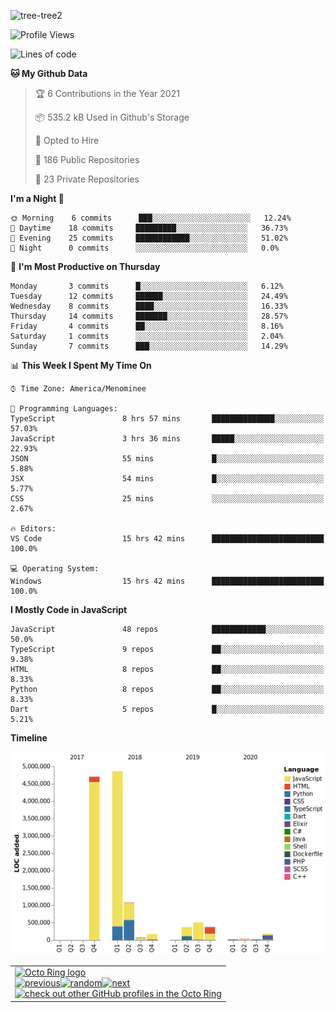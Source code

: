 ![tree-tree2](https://user-images.githubusercontent.com/15727947/99866266-688a6380-2b75-11eb-958b-273006b198d8.jpg)


<!--START_SECTION:waka-->
![Profile Views](http://img.shields.io/badge/Profile%20Views-0-blue)

![Lines of code](https://img.shields.io/badge/From%20Hello%20World%20I%27ve%20Written-12.4%20million%20lines%20of%20code-blue)

**🐱 My Github Data** 

> 🏆 6 Contributions in the Year 2021
 > 
> 📦 535.2 kB Used in Github's Storage 
 > 
> 💼 Opted to Hire
 > 
> 📜 186 Public Repositories 
 > 
> 🔑 23 Private Repositories  
 > 
**I'm a Night 🦉** 

```text
🌞 Morning    6 commits      ███░░░░░░░░░░░░░░░░░░░░░░   12.24% 
🌆 Daytime    18 commits     █████████░░░░░░░░░░░░░░░░   36.73% 
🌃 Evening    25 commits     ████████████░░░░░░░░░░░░░   51.02% 
🌙 Night      0 commits      ░░░░░░░░░░░░░░░░░░░░░░░░░   0.0%

```
📅 **I'm Most Productive on Thursday** 

```text
Monday       3 commits      █░░░░░░░░░░░░░░░░░░░░░░░░   6.12% 
Tuesday      12 commits     ██████░░░░░░░░░░░░░░░░░░░   24.49% 
Wednesday    8 commits      ████░░░░░░░░░░░░░░░░░░░░░   16.33% 
Thursday     14 commits     ███████░░░░░░░░░░░░░░░░░░   28.57% 
Friday       4 commits      ██░░░░░░░░░░░░░░░░░░░░░░░   8.16% 
Saturday     1 commits      ░░░░░░░░░░░░░░░░░░░░░░░░░   2.04% 
Sunday       7 commits      ███░░░░░░░░░░░░░░░░░░░░░░   14.29%

```


📊 **This Week I Spent My Time On** 

```text
⌚︎ Time Zone: America/Menominee

💬 Programming Languages: 
TypeScript               8 hrs 57 mins       ██████████████░░░░░░░░░░░   57.03% 
JavaScript               3 hrs 36 mins       █████░░░░░░░░░░░░░░░░░░░░   22.93% 
JSON                     55 mins             █░░░░░░░░░░░░░░░░░░░░░░░░   5.88% 
JSX                      54 mins             █░░░░░░░░░░░░░░░░░░░░░░░░   5.77% 
CSS                      25 mins             ░░░░░░░░░░░░░░░░░░░░░░░░░   2.67%

🔥 Editors: 
VS Code                  15 hrs 42 mins      █████████████████████████   100.0%

💻 Operating System: 
Windows                  15 hrs 42 mins      █████████████████████████   100.0%

```

**I Mostly Code in JavaScript** 

```text
JavaScript               48 repos            ████████████░░░░░░░░░░░░░   50.0% 
TypeScript               9 repos             ██░░░░░░░░░░░░░░░░░░░░░░░   9.38% 
HTML                     8 repos             ██░░░░░░░░░░░░░░░░░░░░░░░   8.33% 
Python                   8 repos             ██░░░░░░░░░░░░░░░░░░░░░░░   8.33% 
Dart                     5 repos             █░░░░░░░░░░░░░░░░░░░░░░░░   5.21%

```


**Timeline**

![Chart not found](https://raw.githubusercontent.com/ianlikono/ianlikono/master/charts/bar_graph.png) 


<!--END_SECTION:waka-->


<table><tbody><tr><td><a href="https://octo-ring.com/"><img src="https://octo-ring.com/static/img/widget/top.png" width="99%" alt="Octo Ring logo" align="top"></a><br><a href="https://octo-ring.com/p/ianlikono/prev"><img src="https://octo-ring.com/static/img/widget/prev.png" width="33%" alt="previous" align="top" title="previous profile"></a><a href="https://octo-ring.com/p/ianlikono/random"><img src="https://octo-ring.com/static/img/widget/random.png" width="33%" alt="random" align="top" title="random profile"></a><a href="https://octo-ring.com/p/ianlikono/next"><img src="https://octo-ring.com/static/img/widget/next.png" width="33%" alt="next" align="top" title="next profile"></a><br><a href="https://octo-ring.com/"><img src="https://octo-ring.com/static/img/widget/bottom.png" width="99%" alt="check out other GitHub profiles in the Octo Ring" align="top"></a></td></tr></tbody></table>
